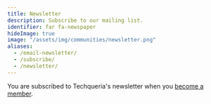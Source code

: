 ```yaml
---
title: Newsletter
description: Subscribe to our mailing list.
identifier: far fa-newspaper
hideImage: true
image: "/assets/img/communities/newsletter.png"
aliases:
  - /email-newsletter/
  - /subscribe/
  - /newsletter/
---
```


You are subscribed to Techqueria's newsletter when you [become a member](/join/).
